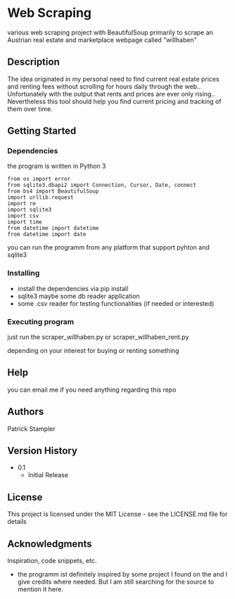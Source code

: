 # Web Scraping

various web scraping project with BeautifulSoup primarily to scrape an Austrian real estate and marketplace webpage called "willhaben"

## Description

The idea originated in my personal need to find current real estate prices and renting fees without scrolling for hours daily through the web.. 
Unfortunately with the output that rents and prices are ever only rising.. 
Nevertheless this tool should help you find current pricing and tracking of them over time. 

## Getting Started

### Dependencies

the program is written in Python 3
```
from os import error
from sqlite3.dbapi2 import Connection, Cursor, Date, connect
from bs4 import BeautifulSoup
import urllib.request
import re
import sqlite3
import csv
import time
from datetime import datetime
from datetime import date
```

you can run the programm from any platform that support pyhton and sqlite3

### Installing

- install the dependencies via pip install
- sqlite3 maybe some db reader application
- some .csv reader for testing functionalities (if needed or interested) 

### Executing program

just run the scraper_willhaben.py
or
scraper_willhaben_rent.py

depending on your interest for buying or renting something

## Help
you can email me if you need anything regarding this repo

## Authors

Patrick Stampler

## Version History

* 0.1
    * Initial Release

## License

This project is licensed under the MIT License - see the LICENSE.md file for details

## Acknowledgments

Inspiration, code snippets, etc.
* the programm ist definitely inspired by some project I found on the and I give credits where needed. But I am still searching for the source to mention it here.

